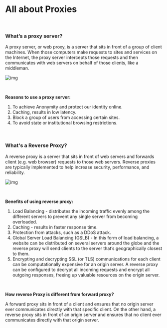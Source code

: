 # All about Proxies

<br>

### What’s a proxy server?
A proxy server, or web proxy, is a server that sits in front of a group of client machines. When those computers make requests to sites and services on the Internet, the proxy server intercepts those requests and then communicates with web servers on behalf of those clients, like a middleman.

![img](https://www.cloudflare.com/img/learning/cdn/glossary/reverse-proxy/forward-proxy-flow.svg)

<br>

**Reasons to use a proxy server:**
1. To achieve Anonymity and protect our identity online.
2. Caching, results in low latency.
3. Block a group of users from accessing certain sites.
4. To avoid state or institutional browsing restrictions.

<br>

### What's a Reverse Proxy?
A reverse proxy is a server that sits in front of web servers and forwards client (e.g. web browser) requests to those web servers. Reverse proxies are typically implemented to help increase security, performance, and reliability.

![img](https://www.cloudflare.com/img/learning/cdn/glossary/reverse-proxy/reverse-proxy-flow.svg)

<br>

**Benefits of using reverse proxy:**
1. Load Balancing - distributes the incoming traffic evenly among the different servers to prevent any single server from becoming overloaded. 
2. Caching - results in faster response time.
3. Protection from attacks, such as a DDoS attack.
4. Global Server Load Balancing (GSLB) - In this form of load balancing, a website can be distributed on several servers around the globe and the reverse proxy will send clients to the server that’s geographically closest to them. 
5. Encrypting and decrypting SSL (or TLS) communications for each client can be computationally expensive for an origin server. A reverse proxy can be configured to decrypt all incoming requests and encrypt all outgoing responses, freeing up valuable resources on the origin server.


<br>

**How reverse Proxy is different from forward proxy?**

A forward proxy sits in front of a client and ensures that no origin server ever communicates directly with that specific client. On the other hand, a reverse proxy sits in front of an origin server and ensures that no client ever communicates directly with that origin server.
